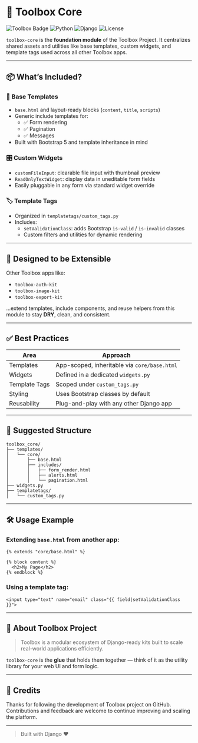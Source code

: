 # 🧱 Toolbox Core

![Toolbox Badge](https://img.shields.io/badge/Toolbox-Core%20Kit-gray?style=flat-square&logo=django&logoColor=white)
![Python](https://img.shields.io/badge/Python-3.12+-blue.svg)
![Django](https://img.shields.io/badge/Django-5.x-green.svg)
![License](https://img.shields.io/badge/license-MIT-blue.svg)

`toolbox-core` is the **foundation module** of the Toolbox Project. It centralizes shared assets and utilities like base templates, custom widgets, and template tags used across all other Toolbox apps.

---

## 📦 What’s Included?

### 🧩 Base Templates
- `base.html` and layout-ready blocks (`content`, `title`, `scripts`)
- Generic include templates for:
  - ✅ Form rendering
  - ✅ Pagination
  - ✅ Messages
- Built with Bootstrap 5 and template inheritance in mind

### 🎛️ Custom Widgets
- `customFileInput`: clearable file input with thumbnail preview
- `ReadOnlyTextWidget`: display data in uneditable form fields
- Easily pluggable in any form via standard widget override

### 🏷️ Template Tags
- Organized in `templatetags/custom_tags.py`
- Includes:
  - `setValidationClass`: adds Bootstrap `is-valid` / `is-invalid` classes
  - Custom filters and utilities for dynamic rendering

---

## 🔗 Designed to be Extensible

Other Toolbox apps like:

- `toolbox-auth-kit`
- `toolbox-image-kit`
- `toolbox-export-kit`

...extend templates, include components, and reuse helpers from this module to stay **DRY**, clean, and consistent.

---

## ✅ Best Practices

| Area               | Approach                                     |
|--------------------|----------------------------------------------|
| Templates          | App-scoped, inheritable via `core/base.html` |
| Widgets            | Defined in a dedicated `widgets.py`          |
| Template Tags      | Scoped under `custom_tags.py`                |
| Styling            | Uses Bootstrap classes by default            |
| Reusability        | Plug-and-play with any other Django app      |

---

## 📁 Suggested Structure

```
toolbox_core/
├── templates/
│   └── core/
│       ├── base.html
│       ├── includes/
│       │   ├── form_render.html
│       │   ├── alerts.html
│       │   └── pagination.html
├── widgets.py
├── templatetags/
│   └── custom_tags.py
```

---

## 🛠️ Usage Example

### Extending `base.html` from another app:

```django
{% extends "core/base.html" %}

{% block content %}
  <h2>My Page</h2>
{% endblock %}
```

### Using a template tag:

```django
<input type="text" name="email" class="{{ field|setValidationClass }}">
```

---

## 🧠 About Toolbox Project

> Toolbox is a modular ecosystem of Django-ready kits built to scale real-world applications efficiently.

`toolbox-core` is the **glue** that holds them together — think of it as the utility library for your web UI and form logic.

---

## 🤝 Credits

Thanks for following the development of Toolbox project on GitHub. Contributions and feedback are welcome to continue improving and scaling the platform.

---

> Built with Django ❤️